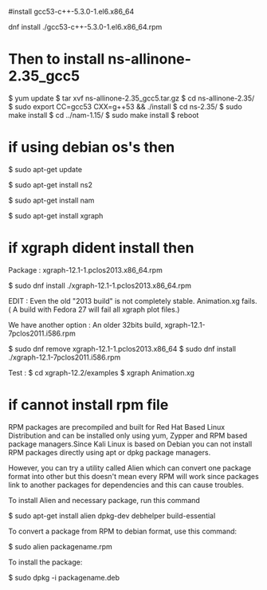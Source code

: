 
#install gcc53-c++-5.3.0-1.el6.x86_64

dnf install ./gcc53-c++-5.3.0-1.el6.x86_64.rpm

# Then to install ns-allinone-2.35_gcc5
$ yum update
$ tar xvf ns-allinone-2.35_gcc5.tar.gz
$ cd ns-allinone-2.35/
$ sudo export CC=gcc53 CXX=g++53 && ./install
$ cd ns-2.35/
$ sudo make install
$ cd ../nam-1.15/
$ sudo make install 
$ reboot



# if using debian os's then

$ sudo apt-get update

$ sudo apt-get install ns2

$ sudo apt-get install nam

$ sudo apt-get install xgraph



# if xgraph dident install then

Package : xgraph-12.1-1.pclos2013.x86_64.rpm

$ sudo dnf install ./xgraph-12.1-1.pclos2013.x86_64.rpm

EDIT : Even the old "2013 build" is not completely stable. Animation.xg fails.
( A build with Fedora 27 will fail all xgraph plot files.)

We have another option :
An older 32bits build, xgraph-12.1-7pclos2011.i586.rpm

$ sudo dnf remove xgraph-12.1-1.pclos2013.x86_64
$ sudo dnf install ./xgraph-12.1-7pclos2011.i586.rpm

Test : $ cd xgraph-12.2/examples
$ xgraph Animation.xg



# if cannot install rpm file 

RPM packages are precompiled and built for Red Hat Based Linux Distribution and can be installed only using yum, 
Zypper and RPM based package managers.Since Kali Linux is based on Debian you can not install RPM packages directly 
using apt or dpkg package managers.

However, you can try a utility called Alien which can convert one package format into other but this doesn't mean 
every RPM will work since packages link to another packages for dependencies and this can cause troubles.

To install Alien and necessary package, run this command

$ sudo apt-get install alien dpkg-dev debhelper build-essential

To convert a package from RPM to debian format, use this command:

$ sudo alien packagename.rpm

To install the package:

$ sudo dpkg -i packagename.deb


